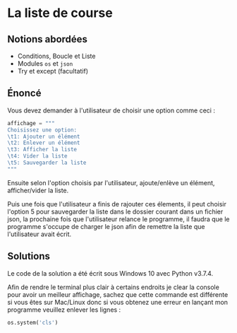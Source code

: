 # La liste de course

## Notions abordées

- Conditions, Boucle et Liste
- Modules ```os``` et ```json```
- Try et except (facultatif)

## Énoncé

Vous devez demander à l'utilisateur de choisir une option comme ceci :
```py
affichage = """
Choisissez une option:
\t1: Ajouter un élément
\t2: Enlever un élément
\t3: Afficher la liste
\t4: Vider la liste
\t5: Sauvegarder la liste
"""
```

Ensuite selon l'option choisis par l'utilisateur, ajoute/enlève un élément, afficher/vider la liste.

Puis une fois que l'utilisateur a finis de rajouter ces élements, il peut choisir l'option 5 pour sauvegarder la liste dans le dossier courant dans un fichier json, la prochaine fois que l'utilisateur relance le programme, il faudra que le programme s'occupe de charger le json afin de remettre la liste que l'utilisateur avait écrit.

## Solutions

Le code de la solution a été écrit sous Windows 10 avec Python v3.7.4.

Afin de rendre le terminal plus clair à certains endroits je clear la console pour avoir un meilleur affichage, sachez que cette commande est différente si vous êtes sur Mac/Linux donc si vous obtenez une erreur en lançant mon programme veuillez enlever les lignes :
```py
os.system('cls')
```